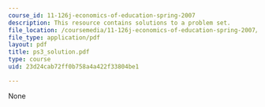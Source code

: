 ```yaml
---
course_id: 11-126j-economics-of-education-spring-2007
description: This resource contains solutions to a problem set.
file_location: /coursemedia/11-126j-economics-of-education-spring-2007/23d24cab72ff0b758a4a422f33804be1_ps3_solution.pdf
file_type: application/pdf
layout: pdf
title: ps3_solution.pdf
type: course
uid: 23d24cab72ff0b758a4a422f33804be1

---
```

None